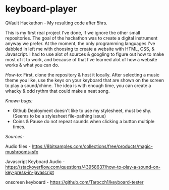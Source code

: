 # keyboard-player
QVault Hackathon - My resulting code after 5hrs.

This is my first real project I've done, if we ignore the other small repositories. The goal of the hackathon was to create a digital instrument anyway we prefer. At the moment, the only programming languages I've dabbled in left me with choosing to create a website with HTML, CSS, & Javascript. I had to use alot of sources & googling to figure out how to make most of it to work, and because of that I've learned alot of how a website works & what you can do.

*How-to:* First, clone the repository & host it locally. After selecting a music theme you like, use the keys on your keyboard that are shown on the screen to play a sound/chime. The idea is with enough time, you can create a whacky & odd rythm that could make a neat song.

*Known bugs:*
- Github Deployment doesn't like to use my stylesheet, must be shy. (Seems to be a stylesheet file-pathing issue)
- Coins & Pause do not repeat sounds when clicking a button multiple times.

*Sources:*

Audio files - https://8bitsamples.com/collections/free/products/magic-mushrooms-sfx

Javascript Keyboard Audio - https://stackoverflow.com/questions/43958637/how-to-play-a-sound-on-key-press-in-javascript

onscreen keyboard - https://github.com/Tarocch1/keyboard-tester

